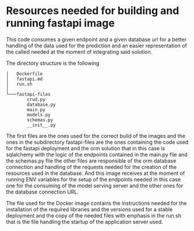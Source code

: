 # Resources needed for building and running fastapi image

This code consumes a given endpoint and a given database url for a better handling of the data used for the prediction and an easier representation of the called needed at the moment of integrating said solution.

The directory structure is the following

```
│   Dockerfile
│   fastapi.md
│   run.sh
│
└───fastapi-files
        crud.py
        database.py
        main.py
        models.py
        schemas.py
        __init__.py
```

The first files are the ones used for the correct build of the images and the ones in the subdirectory fastapi-files are the ones containing the code used for the fastapi deployment and the orm solution that in this case is sqlalchemy with the logic of the endpoints contained in the main.py file and the schemas.py file the other files are responsible of the orm database connection and handling of the requests needed for the creation of the resources used in the database. And this image receives at the moment of running ENV variables for the setup of the endpoints needed in this case one for the consuming of the model serving server and the other ones for the database connection URL.

The file used for the Docker image contains the instructions needed for the installation of the required libraries and the versions used for a stable deployment and the copy of the needed files with emphasis in the run.sh that is the file handling the startup of the application server used.

